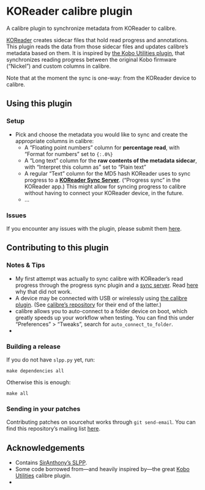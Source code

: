 # KOReader calibre plugin

A calibre plugin to synchronize metadata from KOReader to calibre.

[KOReader](https://koreader.rocks/) creates sidecar files that hold read progress and annotations. This plugin reads the data from those sidecar files and updates calibre’s metadata based on them. It is inspired by [the Kobo Utilities plugin](https://www.mobileread.com/forums/showthread.php?t=215339), that synchronizes reading progress between the original Kobo firmware (“Nickel”) and custom columns in calibre.

Note that at the moment the sync is one-way: from the KOReader device to calibre.

## Using this plugin

### Setup

- Pick and choose the metadata you would like to sync and create the appropriate columns in calibre:
  - A “Floating point numbers” column for **percentage read**, with “Format for numbers” set to `{:.0%}`
  - A “Long text” column for the **raw contents of the metadata sidecar**, with “Interpret this column as” set to “Plain text”
  - A regular “Text” column for the MD5 hash KOReader uses to sync progress to a [**KOReader Sync Server**](https://github.com/koreader/koreader-sync-server#koreader-sync-server). (“Progress sync” in the KOReader app.) This might allow for syncing progress to calibre without having to connect your KOReader device, in the future.
  - ...

### Issues

If you encounter any issues with the plugin, please submit them <a href="https://todo.sr.ht/~harmtemolder/koreader-calibre-plugin">here</a>.

## Contributing to this plugin

### Notes & Tips

- My first attempt was actually to sync calibre with KOReader’s read progress through the progress sync plugin and a [sync server](https://github.com/koreader/koreader-sync-server). Read [here](https://github.com/koreader/koreader/issues/6399#issuecomment-721826362) why that did not work.
- A device may be connected with USB or wirelessly using [the calibre plugin](https://github.com/koreader/koreader/tree/master/plugins/calibre.koplugin). (See [calibre’s repository](https://github.com/kovidgoyal/calibre/tree/master/src/calibre/devices/smart_device_app) for their end of the latter.)
- calibre allows you to auto-connect to a folder device on boot, which greatly speeds up your workflow when testing. You can find this under “Preferences” > “Tweaks”, search for `auto_connect_to_folder`.
-

### Building a release

If you do not have `slpp.py` yet, run:

```shell
make dependencies all
```

Otherwise this is enough:

```shell
make all
```

### Sending in your patches

Contributing patches on sourcehut works through `git send-email`. You can find this repository’s mailing list [here](https://lists.sr.ht/~harmtemolder/koreader-calibre-plugin).

## Acknowledgements

- Contains [SirAnthony’s SLPP](https://github.com/SirAnthony/slpp).
- Some code borrowed from—and heavily inspired by—the great [Kobo Utilities](https://www.mobileread.com/forums/showthread.php?t=215339) calibre plugin.
-
